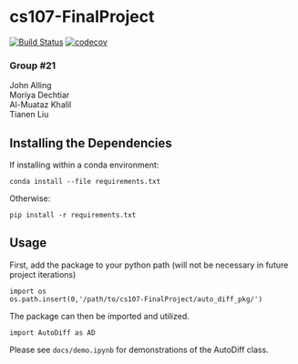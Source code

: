 # cs107-FinalProject 
[![Build Status](https://travis-ci.com/DeriveMeCrazy-AutoDiff/cs107-FinalProject.svg?token=tjHxgXnrZQTw99nTC12g&branch=m1b)](https://travis-ci.com/DeriveMeCrazy-AutoDiff/cs107-FinalProject)
[![codecov](https://codecov.io/gh/DeriveMeCrazy-AutoDiff/cs107-FinalProject/branch/master/graph/badge.svg?token=G7FvPYxS2N)](https://codecov.io/gh/DeriveMeCrazy-AutoDiff/cs107-FinalProject)

### Group #21
John Alling \
Moriya Dechtiar \
Al-Muataz Khalil \
Tianen Liu

## Installing the Dependencies
If installing within a conda environment:
```
conda install --file requirements.txt
```
Otherwise:
```
pip install -r requirements.txt
```
## Usage
First, add the package to your python path (will not be necessary in future project iterations)
```
import os
os.path.insert(0,'/path/to/cs107-FinalProject/auto_diff_pkg/')
```
The package can then be imported and utilized.
```
import AutoDiff as AD
```
Please see `docs/demo.ipynb` for demonstrations of the AutoDiff class.
